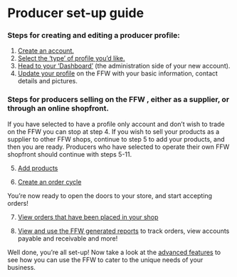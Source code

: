 # Producer set-up guide

### Steps for creating and editing a producer profile:

1. [Create an account.](/create-an-account.md)
2. [Select the ‘type’ of profile you’d like.](/producer-profile-types.md)
3. [Head to your ‘Dashboard’](/the-dashboard.md)  \(the administration side of your new account\).
4. [Update your profile](/your-profile.md)  on the FFW with your basic information, contact details and pictures.

### Steps for producers selling on the FFW , either as a supplier, or through an online shopfront.

If you have selected to have a profile only account and don’t wish to trade on the FFW you can stop at step 4. If you wish to sell your products as a supplier to other FFW  shops, continue to step 5 to add your products, and then you are ready. Producers who have selected to operate their own FFW  shopfront should continue with steps 5-11.

5.  [Add products](/products.md)

6. [Create an order cycle](/order-cycles.md)

You’re now ready to open the doors to your store, and start accepting orders!

7.  [View orders that have been placed in your shop](/create-or-connect-with-your-supplying-producers.md)

8.  [View and use the FFW generated reports](/reports.md)  to track orders, view accounts payable and receivable and more!

Well done, you’re all set-up! Now take a look at the [advanced features](/advanced-features.md) to see how you can use the FFW to cater to the unique needs of your business.

